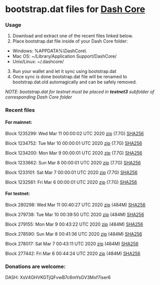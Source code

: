 # bootstrap.dat files for [Dash Core](https://github.com/dashpay/dash)

### Usage

1. Download and extract one of the recent files linked below.
2. Place bootstrap.dat file inside of your Dash Core folder:
 - Windows: %APPDATA%\DashCore\
 - Mac OS: ~/Library/Application Support/DashCore/
 - Unix/Linux: ~/.dashcore/
3. Run your wallet and let it sync using bootstrap.dat
4. Once sync is done bootstrap.dat file will be renamed to bootstrap.dat.old automagically and can be safely removed.

_NOTE: bootstrap.dat for testnet must be placed in **testnet3** subfolder of corresponding Dash Core folder_

### Recent files

#### For mainnet:

Block 1235299: Wed Mar 11 00:00:02 UTC 2020 [zip](https://dash-bootstrap.ams3.digitaloceanspaces.com/mainnet/2020-03-11/bootstrap.dat.zip) (7.7G) [SHA256](https://dash-bootstrap.ams3.digitaloceanspaces.com/mainnet/2020-03-11/sha256.txt)

Block 1234752: Tue Mar 10 00:00:01 UTC 2020 [zip](https://dash-bootstrap.ams3.digitaloceanspaces.com/mainnet/2020-03-10/bootstrap.dat.zip) (7.7G) [SHA256](https://dash-bootstrap.ams3.digitaloceanspaces.com/mainnet/2020-03-10/sha256.txt)

Block 1234200: Mon Mar  9 00:00:01 UTC 2020 [zip](https://dash-bootstrap.ams3.digitaloceanspaces.com/mainnet/2020-03-09/bootstrap.dat.zip) (7.7G) [SHA256](https://dash-bootstrap.ams3.digitaloceanspaces.com/mainnet/2020-03-09/sha256.txt)

Block 1233662: Sun Mar  8 00:00:01 UTC 2020 [zip](https://dash-bootstrap.ams3.digitaloceanspaces.com/mainnet/2020-03-08/bootstrap.dat.zip) (7.7G) [SHA256](https://dash-bootstrap.ams3.digitaloceanspaces.com/mainnet/2020-03-08/sha256.txt)

Block 1233101: Sat Mar  7 00:00:01 UTC 2020 [zip](https://dash-bootstrap.ams3.digitaloceanspaces.com/mainnet/2020-03-07/bootstrap.dat.zip) (7.7G) [SHA256](https://dash-bootstrap.ams3.digitaloceanspaces.com/mainnet/2020-03-07/sha256.txt)

Block 1232561: Fri Mar  6 00:00:01 UTC 2020 [zip](https://dash-bootstrap.ams3.digitaloceanspaces.com/mainnet/2020-03-06/bootstrap.dat.zip) (7.7G) [SHA256](https://dash-bootstrap.ams3.digitaloceanspaces.com/mainnet/2020-03-06/sha256.txt)


#### For testnet:

Block 280298: Wed Mar 11 00:40:27 UTC 2020 [zip](https://dash-bootstrap.ams3.digitaloceanspaces.com/testnet/2020-03-11/bootstrap.dat.zip) (484M) [SHA256](https://dash-bootstrap.ams3.digitaloceanspaces.com/testnet/2020-03-11/sha256.txt)

Block 279738: Tue Mar 10 00:39:50 UTC 2020 [zip](https://dash-bootstrap.ams3.digitaloceanspaces.com/testnet/2020-03-10/bootstrap.dat.zip) (484M) [SHA256](https://dash-bootstrap.ams3.digitaloceanspaces.com/testnet/2020-03-10/sha256.txt)

Block 279155: Mon Mar  9 00:43:22 UTC 2020 [zip](https://dash-bootstrap.ams3.digitaloceanspaces.com/testnet/2020-03-09/bootstrap.dat.zip) (484M) [SHA256](https://dash-bootstrap.ams3.digitaloceanspaces.com/testnet/2020-03-09/sha256.txt)

Block 278590: Sun Mar  8 00:41:36 UTC 2020 [zip](https://dash-bootstrap.ams3.digitaloceanspaces.com/testnet/2020-03-08/bootstrap.dat.zip) (484M) [SHA256](https://dash-bootstrap.ams3.digitaloceanspaces.com/testnet/2020-03-08/sha256.txt)

Block 278017: Sat Mar  7 00:43:11 UTC 2020 [zip](https://dash-bootstrap.ams3.digitaloceanspaces.com/testnet/2020-03-07/bootstrap.dat.zip) (484M) [SHA256](https://dash-bootstrap.ams3.digitaloceanspaces.com/testnet/2020-03-07/sha256.txt)

Block 277442: Fri Mar  6 00:44:24 UTC 2020 [zip](https://dash-bootstrap.ams3.digitaloceanspaces.com/testnet/2020-03-06/bootstrap.dat.zip) (484M) [SHA256](https://dash-bootstrap.ams3.digitaloceanspaces.com/testnet/2020-03-06/sha256.txt)


### Donations are welcome:

DASH: XsV4GHVKGTjQFvwB7c6mYsGV3Mxf7iser6
